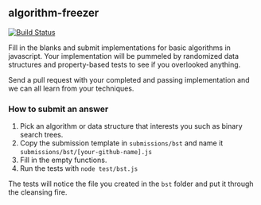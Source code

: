 ## algorithm-freezer
[![Build Status](https://travis-ci.org/begriffs/algorithm-freezer.png?branch=master)](https://travis-ci.org/begriffs/algorithm-freezer)

Fill in the blanks and submit implementations for basic algorithms
in javascript.  Your implementation will be pummeled by randomized
data structures and property-based tests to see if you overlooked
anything.

Send a pull request with your completed and passing implementation
and we can all learn from your techniques.

### How to submit an answer

1. Pick an algorithm or data structure that interests you such as
binary search trees.
1. Copy the submission template in `submissions/bst` and name it
`submissions/bst/[your-github-name].js`
1. Fill in the empty functions.
1. Run the tests with `node test/bst.js`

The tests will notice the file you created in the `bst` folder
and put it through the cleansing fire.
